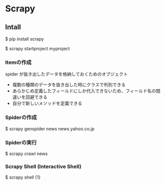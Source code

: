 # Scrapy

## Intall

$ pip install scrapy

$ scrapy startproject myproject


### Itemの作成
spider が抜き出したデータを格納しておくためのオブジェクト
- 複数の種類のデータを抜き出した時にクラスで判別できる
- あらかじめ定義したフィールドにしか代入できないため、フィールド名の間違いを回避できる
- 自分で新しいメソッドを定義できる


### Spiderの作成
$ scrapy genspider news news.yahoo.co.jp

### Spiderの実行
$ scrapy crawl news


### Scrapy Shell (Interactive Shell)
$ scrapy shell {1}
